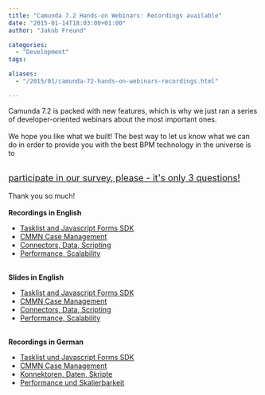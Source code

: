 ```yaml
---
title: "Camunda 7.2 Hands-on Webinars: Recordings available"
date: "2015-01-14T18:03:00+01:00"
author: "Jakob Freund"

categories:
  - "Development"
tags: 

aliases:
  - "/2015/01/camunda-72-hands-on-webinars-recordings.html"

---
```


Camunda 7.2 is packed with new features, which is why we just ran a series of developer-oriented webinars about the most important ones.<br />
<br />
We hope you like what we built! The best way to let us know what we can do in order to provide you with the best BPM technology in the universe is to<br />
<div>
<br /></div>
<div>
<span style="font-size: large;"><a href="https://www.surveymonkey.com/s/DM7DHP9">participate in our survey, please - it's only 3 questions!</a></span></div>
<div>
<br /></div>
<div>
Thank you so much!&nbsp;</div>
<br />
<b>Recordings in English</b><br />
<ul>
<li><a href="https://vimeo.com/116234319">Tasklist and Javascript Forms SDK</a></li>
<li><a href="https://vimeo.com/116525703">CMMN Case Management</a></li>
<li><a href="https://vimeo.com/116633460">Connectors, Data, Scripting</a></li>
<li><a href="https://vimeo.com/116737950">Performance, Scalability</a></li>
</ul>
<br />
<b>Slides in English</b><br />
<ul>
<li><a href="http://de.slideshare.net/camunda/2015-0107-tasklist-en">Tasklist and Javascript Forms SDK</a></li>
<li><a href="http://de.slideshare.net/camunda/2015-0109-cmmn-en">CMMN Case Management</a></li>
<li><a href="http://de.slideshare.net/camunda/2015-0112-connectors-data-scripting">Connectors, Data, Scripting</a></li>
<li><a href="http://de.slideshare.net/camunda/2015-0113-performance-en">Performance, Scalability</a></li>
</ul>
<div>
<br /></div>
<div>
<b>Recordings in German</b></div>
<div>
<ul>
<li><a href="https://vimeo.com/116146291">Tasklist und Javascript Forms SDK</a></li>
<li><a href="https://vimeo.com/116330092">CMMN Case Management</a></li>
<li><a href="https://vimeo.com/116745287">Konnektoren, Daten, Skripte</a></li>
<li><a href="https://vimeo.com/116648184">Performance und Skalierbarkeit</a></li>
</ul>
<div>
<br /></div>
</div>
<div>
<br /></div>
